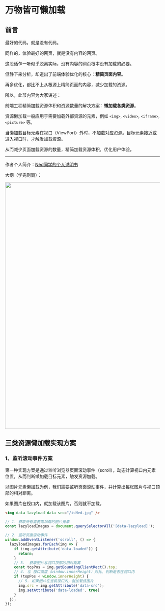# 万物皆可懒加载

## 前言

最好的代码，就是没有代码。

同样的，体验最好的网页，就是没有内容的网页。

这段话乍一听似乎脱离实际，没有内容的网页根本没有加载的必要。

但静下来分析，却道出了前端体验优化的核心：**精简页面内容**。

再多优化，都比不上从根源上精简页面的内容，减少加载的资源。

所以，此节内容为大家讲述：

前端工程精简加载资源体积和资源数量的解决方案：**懒加载各类资源**。

资源懒加载一般应用于需要加载外部资源的元素，例如 `<img>`, `<video>`, `<iframe>`, `<picture>` 等。

当懒加载目标元素在视口（ViewPort）外时，不加载对应资源。目标元素接近或进入视口时，才触发加载资源。

从而减少页面加载资源的数量，精简加载资源体积，优化用户体验。

---


作者个人简介：[Ned同学的个人说明书](https://note.wangez.site/business_innovation/%E4%B8%AA%E4%BA%BA%E4%BB%8B%E7%BB%8D.html)

大纲（学完则删）：

<img src="https://img.wangez.site/img/%E4%B8%87%E7%89%A9%E7%9A%86%E5%8F%AF%E6%87%92%E5%8A%A0%E8%BD%BD%E8%84%91%E5%9B%BE.png" width="800" />


## 三类资源懒加载实现方案

### 1、监听滚动事件方案

第一种实现方案是通过监听浏览器页面滚动事件（scroll），动态计算视口内元素位置，从而判断懒加载目标元素，触发资源加载。

以图片元素懒加载为例，我们需要监听页面滚动事件，并计算出每张图片与视口顶部的相对距离。

如果图片在视口内，就加载该图片，否则就不加载。

```html
<img data-lazyload data-src="/isNed.jpg" />
```

```js
// 1. 获取所有需要懒加载的图片元素
const lazyloadImages = document.querySelectorAll('[data-lazyload]');

// 2. 监听页面滚动事件
window.addEventListener('scroll', () => {
  lazyloadImages.forEach(img => {
    if (img.getAttribute('data-loaded')) {
      return;
    }
    // 3.  获取图片与视口顶部的相对距离
    const topPos = img.getBoundingClientRect().top;
    // 4. 与 视口高度（window.innerHeight）对比，判断是否在视口内
    if (topPos < window.innerHeight) {
      // 5. 如果图片在当前视口内，就加载该图片
      img.src = img.getAttribute('data-src');
      img.setAttribute('data-loaded', true)
    }
  });
});

```
